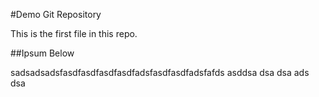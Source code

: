 #Demo Git Repository

This is the first file in this repo.

##Ipsum Below

sadsadsadsfasdfasdfasdfasdfadsfasdfasdfadsfafds
asddsa
dsa
dsa
ads
dsa
